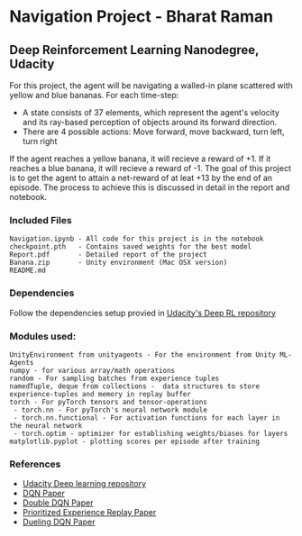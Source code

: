 # Navigation Project - Bharat Raman
## Deep Reinforcement Learning Nanodegree, Udacity

For this project, the agent will be navigating a walled-in plane scattered with yellow and blue bananas. For each time-step:
- A state consists of 37 elements, which represent the agent's velocity and its ray-based perception of objects around its forward direction.
- There are 4 possible actions: Move forward, move backward, turn left, turn right

If the agent reaches a yellow banana, it will recieve a reward of +1. If it reaches a blue banana, it will recieve a reward of -1. The goal of this project is to get the agent to attain a net-reward of at leat +13 by the end of an episode. The process to achieve this is discussed in detail in the report and notebook.

### Included Files
    Navigation.ipynb - All code for this project is in the notebook
    checkpoint.pth   - Contains saved weights for the best model
    Report.pdf       - Detailed report of the project
    Banana.zip       - Unity environment (Mac OSX version)
    README.md

### Dependencies
Follow the dependencies setup provied in [Udacity's Deep RL repository][unity]
### Modules used:
    UnityEnvironment from unityagents - For the environment from Unity ML-Agents
    numpy - for various array/math operations
    random - For sampling batches from experience tuples
    namedTuple, deque from collections -  data structures to store experience-tuples and memory in replay buffer
    torch - For pyTorch tensors and tensor-operations
     - torch.nn - For pyTorch's neural network module
     - torch.nn.functional - For activation functions for each layer in the neural network
     - torch.optim - optimizer for establishing weights/biases for layers
    matplotlib.pyplot - plotting scores per episode after training

### References
- [Udacity Deep learning repository][unity]
- [DQN Paper][dqn]
- [Double DQN Paper][double]
- [Prioritized Experience Replay Paper][per]
- [Dueling DQN Paper][dueling]
    


[//]: # (These are reference links used in the body of this note and get stripped out when the markdown processor does its job. There is no need to format nicely because it shouldn't be seen. Thanks SO - http://stackoverflow.com/questions/4823468/store-comments-in-markdown-syntax)

   [unity]: <https://github.com/udacity/deep-reinforcement-learning#dependencies>
   [dqn]: <https://storage.googleapis.com/deepmind-media/dqn/DQNNaturePaper.pdf>
   [double]: <https://arxiv.org/abs/1509.06461>
   [per]: <https://arxiv.org/abs/1511.05952>
   [dueling]: <https://arxiv.org/abs/1511.06581>
   [ud]: <https://github.com/udacity/sagemaker-deployment/tree/master/Tutorials>
   [k3]: <https://www.kaggle.com/ash316/what-s-my-score>
